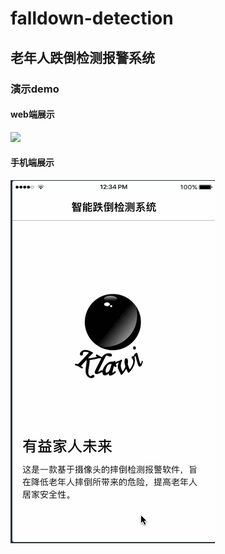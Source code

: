 # falldown-detection
## 老年人跌倒检测报警系统

### 演示demo

#### web端展示
<img src="https://github.com/shuyuFranky/falldown-detection/blob/master/public/gif/no2.gif"></img>
#### 手机端展示
<img src="https://github.com/shuyuFranky/falldown-detection/blob/master/public/gif/no.2_ip.gif"></img>
